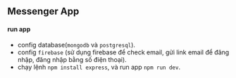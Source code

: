 ## Messenger App
#### run app
- config database(`mongodb` và `postgresql`).
- config `firebase` (sử dụng firebase để check email, gửi link email để đăng nhập, đăng nhập bằng số điện thoại).
- chạy lệnh `npm install express`, và run app `npm run dev`.
